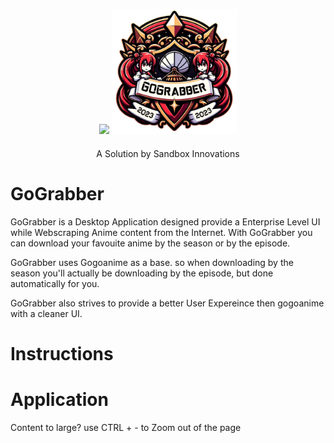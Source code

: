 <p align="center">
    <img width="200" src="https://sandboxinnovations.org/images/logo.png">
    <img width="200" src="https://raw.githubusercontent.com/EmanSza/gograb/main/src/client/public/images/gograbber-removebg.png">
</p>
<p style="margin-top: 20px;" align="center">A Solution by Sandbox Innovations</p>

# GoGrabber

GoGrabber is a Desktop Application designed provide a Enterprise Level UI while Webscraping Anime content from the Internet. With GoGrabber you can download your favouite anime by the season or by the episode.

GoGrabber uses Gogoanime as a base. so when downloading by the season you'll actually be downloading by the episode, but done automatically for you.

GoGrabber also strives to provide a better User Expereince then gogoanime with a cleaner UI.




# Instructions


# Application

Content to large? use CTRL + - to Zoom out of the page
